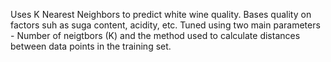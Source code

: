 Uses K Nearest Neighbors to predict white wine quality. Bases quality on factors suh as suga content, acidity, etc. 
Tuned using two main parameters - Number of neigtbors (K) and the method used to calculate distances between data points in the training set. 
